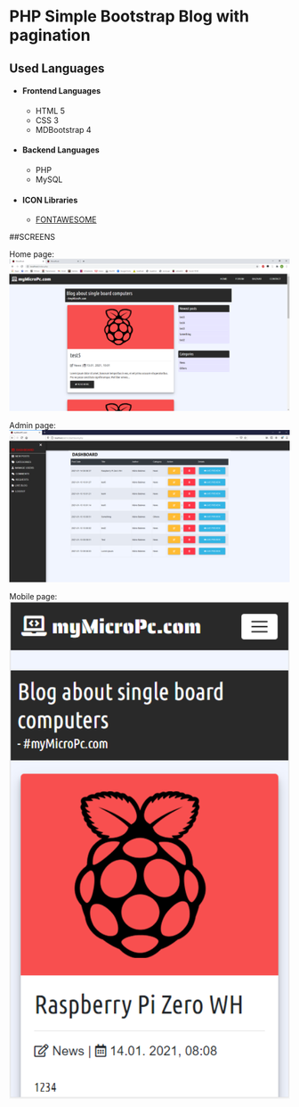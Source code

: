 # PHP Simple Bootstrap Blog with pagination

## Used Languages

- #### Frontend Languages
    - HTML 5
    - CSS 3
    - MDBootstrap 4

- #### Backend Languages
    - PHP
    - MySQL

- #### ICON Libraries
    - [FONTAWESOME](https://fontawesome.com/)

##SCREENS

Home page:
<img src="https://github.com/majko96/Simple-PHP-and-MySQL-blog/blob/master/obr/2.png?raw=true" width="1000">

Admin page:
<img src="https://github.com/majko96/Simple-PHP-and-MySQL-blog/blob/master/obr/adminpng.png?raw=true" width="1000">

Mobile page:
<img src="https://github.com/majko96/Simple-PHP-and-MySQL-blog/blob/master/obr/mobile.png?raw=true" width="1000">
